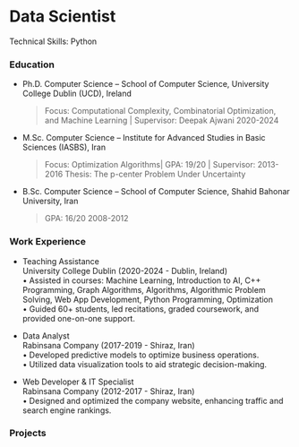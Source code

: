 # Data Scientist
Technical Skills: Python
### Education
- Ph.D. Computer Science – School of Computer Science, University College Dublin (UCD),	Ireland
  > Focus: Computational Complexity, Combinatorial Optimization, and Machine Learning | Supervisor: Deepak Ajwani	2020-2024
* M.Sc. Computer Science – Institute for Advanced Studies in Basic Sciences (IASBS),	Iran
  > Focus: Optimization Algorithms| GPA: 19/20 | Supervisor: 	2013-2016
Thesis: The p-center Problem Under Uncertainty
+ B.Sc. Computer Science – School of Computer Science, Shahid Bahonar University,	Iran
  >GPA: 16/20	2008-2012


### Work Experience
- Teaching Assistance	 <br>
University College Dublin	  (2020-2024 -  Dublin, Ireland) <br/>
•	Assisted in courses: Machine Learning, Introduction to AI, C++ Programming, Graph Algorithms, Algorithms, Algorithmic Problem Solving, Web App Development, Python Programming, Optimization <br/>
•	Guided 60+ students, led recitations, graded coursework, and provided one-on-one support.<br/>
* Data Analyst	
Rabinsana Company	(2017-2019 - Shiraz, Iran) <br/>
•	Developed predictive models to optimize business operations.<br/>
•	Utilized data visualization tools to aid strategic decision-making.<br/>
+ Web Developer & IT Specialist<br/>
Rabinsana Company	(2012-2017 - Shiraz, Iran)<br/>
•	Designed and optimized the company website, enhancing traffic and search engine rankings.


### Projects 
